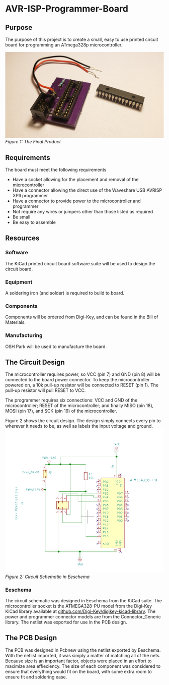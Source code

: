 # AVR-ISP-Programmer-Board
## Purpose
The purpose of this project is to create a small, easy to use printed circuit board for programming
an ATmega328p microcontroller.

![The PCB next to the microcontroller](images/Figure1.jpg)
*Figure 1: The Final Product*
## Requirements
The board must meet the following requirements
* Have a socket allowing for the placement and removal of the microcontroller
* Have a connector allowing the direct use of the Waveshare USB AVRISP XPII programmer
* Have a connector to provide power to the microcontroller and programmer
* Not require any wires or jumpers other than those listed as required
* Be small
* Be easy to assemble

## Resources

### Software
The KiCad printed circuit board software suite will be used to design the circuit board.

### Equipment
A soldering iron (and solder) is required to build to board.

### Components
Components will be ordered from Digi-Key, and can be found in the Bill of Materials.

### Manufacturing
OSH Park will be used to manufacture the board.

## The Circuit Design
The microcontroller requires power, so VCC (pin 7) and GND (pin 8) will be connected to the board power connector. To keep the microcontroller powered on, a 10k pull-up resistor will be connected to RESET (pin 1). The pull-up resistor will pull RESET to VCC.

The programmer requires six connections: VCC and GND of the microcontroller; RESET of the microcontroller; and finally MISO (pin 18), MOSI (pin 17), and SCK (pin 19) of the microcontroller.

Figure 2 shows the circuit design. The design simply connects every pin to wherever it needs to be, as well as labels the input voltage and ground.
![Circuit Schematic](images/Figure2.png)
*Figure 2: Circuit Schematic in Eeschema*

### Eeschema
The circuit schematic was designed in Eeschema from the KiCad suite. The microcontroller socket is the ATMEGA328-PU model from the Digi-Key KiCad library available at [github.com/Digi-Key/digikey-kicad-library](https://github.com/Digi-Key/digikey-kicad-library). The power and programmer connector models are from the Connector_Generic library. The netlist was exported for use in the PCB design.

## The PCB Design
The PCB was designed in Pcbnew using the netlist exported by Eeschema. With the netlist imported, it was simply a matter of matching all of the nets. Because size is an important factor, objects were placed in an effort to maximize area effieciency. The size of each component was considered to ensure that everything would fit on the board, with some extra room to ensure fit and soldering ease.
